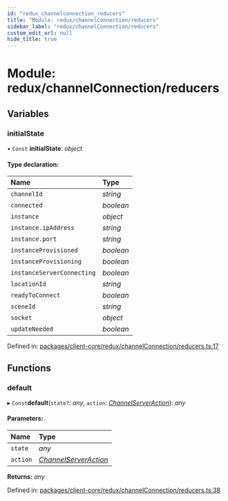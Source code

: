```yaml
---
id: "redux_channelconnection_reducers"
title: "Module: redux/channelConnection/reducers"
sidebar_label: "redux/channelConnection/reducers"
custom_edit_url: null
hide_title: true
---
```


# Module: redux/channelConnection/reducers

## Variables

### initialState

• `Const` **initialState**: *object*

#### Type declaration:

Name | Type |
:------ | :------ |
`channelId` | *string* |
`connected` | *boolean* |
`instance` | *object* |
`instance.ipAddress` | *string* |
`instance.port` | *string* |
`instanceProvisioned` | *boolean* |
`instanceProvisioning` | *boolean* |
`instanceServerConnecting` | *boolean* |
`locationId` | *string* |
`readyToConnect` | *boolean* |
`sceneId` | *string* |
`socket` | *object* |
`updateNeeded` | *boolean* |

Defined in: [packages/client-core/redux/channelConnection/reducers.ts:17](https://github.com/xr3ngine/xr3ngine/blob/66a84a950/packages/client-core/redux/channelConnection/reducers.ts#L17)

## Functions

### default

▸ `Const`**default**(`state?`: *any*, `action`: [*ChannelServerAction*](redux_channelconnection_actions.md#channelserveraction)): *any*

#### Parameters:

Name | Type |
:------ | :------ |
`state` | *any* |
`action` | [*ChannelServerAction*](redux_channelconnection_actions.md#channelserveraction) |

**Returns:** *any*

Defined in: [packages/client-core/redux/channelConnection/reducers.ts:38](https://github.com/xr3ngine/xr3ngine/blob/66a84a950/packages/client-core/redux/channelConnection/reducers.ts#L38)
